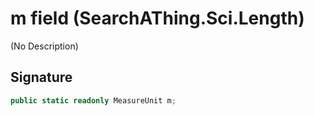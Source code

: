 # m field (SearchAThing.Sci.Length)
(No Description)

## Signature
```csharp
public static readonly MeasureUnit m;
```
